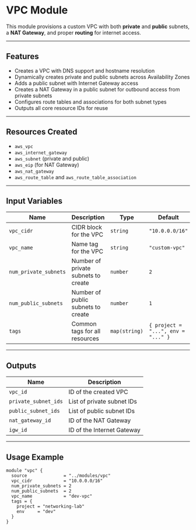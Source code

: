 # VPC Module

This module provisions a custom VPC with both **private** and **public** subnets, a **NAT Gateway**, and proper **routing** for internet access.

---

## Features

- Creates a VPC with DNS support and hostname resolution
- Dynamically creates private and public subnets across Availability Zones
- Adds a public subnet with Internet Gateway access
- Creates a NAT Gateway in a public subnet for outbound access from private subnets
- Configures route tables and associations for both subnet types
- Outputs all core resource IDs for reuse

---

## Resources Created

- `aws_vpc`
- `aws_internet_gateway`
- `aws_subnet` (private and public)
- `aws_eip` (for NAT Gateway)
- `aws_nat_gateway`
- `aws_route_table` and `aws_route_table_association`

---

## Input Variables

| Name                | Description                                 | Type          | Default               |
|---------------------|---------------------------------------------|----------------|------------------------|
| `vpc_cidr`          | CIDR block for the VPC                      | `string`       | `"10.0.0.0/16"`        |
| `vpc_name`          | Name tag for the VPC                        | `string`       | `"custom-vpc"`         |
| `num_private_subnets` | Number of private subnets to create        | `number`       | `2`                    |
| `num_public_subnets`  | Number of public subnets to create         | `number`       | `1`                    |
| `tags`              | Common tags for all resources               | `map(string)`  | `{ project = "...", env = "..." }` |

---

## Outputs

| Name                | Description                                  |
|---------------------|----------------------------------------------|
| `vpc_id`            | ID of the created VPC                        |
| `private_subnet_ids`| List of private subnet IDs                   |
| `public_subnet_ids` | List of public subnet IDs                    |
| `nat_gateway_id`    | ID of the NAT Gateway                        |
| `igw_id`            | ID of the Internet Gateway                   |

---

## Usage Example

```hcl
module "vpc" {
  source              = "../modules/vpc"
  vpc_cidr            = "10.0.0.0/16"
  num_private_subnets = 2
  num_public_subnets  = 2
  vpc_name            = "dev-vpc"
  tags = {
    project = "networking-lab"
    env     = "dev"
  }
}
```
